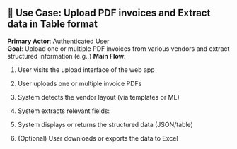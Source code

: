 ## 📌 Use Case: Upload PDF invoices and Extract data in Table format

**Primary Actor**: Authenticated User  
**Goal**: Upload one or multiple PDF invoices from various vendors and extract structured information (e.g.,)
**Main Flow**:
  1. User visits the upload interface of the web app
  2. User uploads one or multiple invoice PDFs
  3. System detects the vendor layout (via templates or ML)
  4. System extracts relevant fields:
  
  6. System displays or returns the structured data (JSON/table)
  7. (Optional) User downloads or exports the data to Excel


